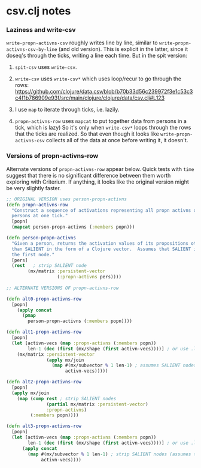 csv.clj notes
=======

### Laziness and write-csv

`write-propn-activns-csv` roughly writes line by line, similar to
`write-propn-activns-csv-by-line` (and old version).  This is explicit
in the latter, since it doseq's through the ticks, writing a line each
time.  But in the spit version:

1. `spit-csv` uses `write-csv`.

2. `write-csv` uses `write-csv*` which uses loop/recur to go through the rows:
https://github.com/clojure/data.csv/blob/b70b33d56c239972f3e1c53c3c4f1b786909e93f/src/main/clojure/clojure/data/csv.clj#L123

3. I use `map` to iterate through ticks, i.e. lazily.

4.  `propn-activns-row` uses `mapcat` to put together data from persons
in a tick, which is lazy) So it's only when `write-csv*` loops through
the rows that the ticks are realized.  So that even though it looks like
`write-propn-activns-csv` collects all of the data at once before
writing it, it doesn't.


### Versions of propn-activns-row

Alternate versions of `propn-activns-row` appear below.  Quick tests
with `time` suggest that there is no significant difference between them
worth exploring with Criterium.  If anything, it looks like the original
version might be very slightly faster.

````clojure
;; ORIGINAL VERSION uses person-propn-activns
(defn propn-activns-row
  "Construct a sequence of activations representing all propn activns of all 
  persons at one tick."
  [popn]
  (mapcat person-propn-activns (:members popn)))

(defn person-propn-activns
  "Given a person, returns the activation values of its propositions other
  than SALIENT in the form of a Clojure vector.  Assumes that SALIENT is
  the first node."
  [pers]
  (rest   ; strip SALIENT node
        (mx/matrix :persistent-vector 
                   (:propn-activns pers))))
 
;; ALTERNATE VERSIONS OF propn-activns-row

(defn alt0-propn-activns-row
  [popn]
    (apply concat 
      (pmap
        person-propn-activns (:members popn))))

(defn alt1-propn-activns-row
  [popn]
  (let [activn-vecs (map :propn-activns (:members popn))
        len-1 (dec (first (mx/shape (first activn-vecs))))] ; or use .length.  we can assume all vecs same length.
    (mx/matrix :persistent-vector
               (apply mx/join 
                 (map #(mx/subvector % 1 len-1) ; assumes SALIENT nodes are index 0
                      activn-vecs))))) 

(defn alt2-propn-activns-row
  [popn]
  (apply mx/join 
    (map (comp rest ; strip SALIENT nodes
               (partial mx/matrix :persistent-vector) 
               :propn-activns)
         (:members popn))))

(defn alt3-propn-activns-row
  [popn]
  (let [activn-vecs (map :propn-activns (:members popn))
        len-1 (dec (first (mx/shape (first activn-vecs))))] ; or use .length.  we can assume all vecs same length.
      (apply concat
        (map #(mx/subvector % 1 len-1) ; strip SALIENT nodes (assumes they have index 0)
             activn-vecs))))
````
